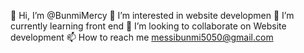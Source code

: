 👋 Hi, I’m @BunmiMercy 
👀 I’m interested in website developmen
🌱 I’m currently learning front end
💞️ I’m looking to collaborate on Website development
📫 How to reach me messibunmi5050@gmail.com 

<!---
BunmiMercy/BunmiMercy is a ✨ special ✨ repository because its `README.md` (this file) appears on your GitHub profile.
You can click the Preview link to take a look at your changes.
--->

